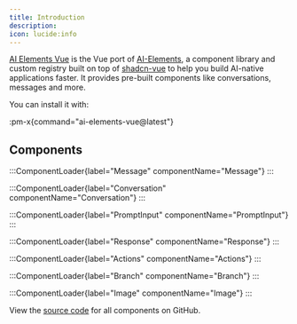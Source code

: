 ```yaml
---
title: Introduction
description:
icon: lucide:info
---
```


[AI Elements Vue](https://github.com/cwandev/ai-elements-vue) is the Vue port of [AI-Elements](https://github.com/vercel/ai-elements), a component library and custom registry built on top of [shadcn-vue](https://shadcn-vue.com/) to help you build AI-native applications faster. It provides pre-built components like conversations, messages and more.

You can install it with:

:pm-x{command="ai-elements-vue@latest"}

## Components

:::ComponentLoader{label="Message" componentName="Message"}
:::

:::ComponentLoader{label="Conversation" componentName="Conversation"}
:::

:::ComponentLoader{label="PromptInput" componentName="PromptInput"}
:::

:::ComponentLoader{label="Response" componentName="Response"}
:::

:::ComponentLoader{label="Actions" componentName="Actions"}
:::

:::ComponentLoader{label="Branch" componentName="Branch"}
:::

:::ComponentLoader{label="Image" componentName="Image"}
:::

View the [source code](https://github.com/cwandev/ai-elements-vue) for all components on GitHub.
